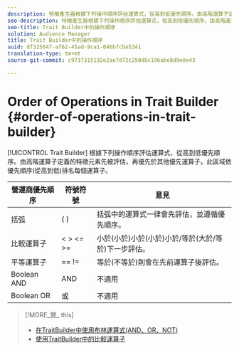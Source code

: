 ```yaml
---
description: 特徵產生器根據下列操作順序評估運算式，從高到低優先順序。由高階運算子定義的特徵元素先被評估，再優先於其他優先運算子。此區域依優先順序(從高到低)排名每個運算子。
seo-description: 特徵產生器根據下列操作順序評估運算式，從高到低優先順序。由高階運算子定義的特徵元素先被評估，再優先於其他優先運算子。此區域依優先順序(從高到低)排名每個運算子。
seo-title: Trait Builder中的操作順序
solution: Audience Manager
title: Trait Builder中的操作順序
uuid: df325047-af62-45ad-9ca1-046bfcbe5341
translation-type: tm+mt
source-git-commit: c9737315132e2ae7d72c250d8c196abe8d9e0e43

---
```



# Order of Operations in Trait Builder {#order-of-operations-in-trait-builder}

[!UICONTROL Trait Builder] 根據下列操作順序評估運算式，從高到低優先順序。由高階運算子定義的特徵元素先被評估，再優先於其他優先運算子。此區域依優先順序(從高到低)排名每個運算子。

<!-- c_tb_operator_precedence.xml -->

<table id="table_F0FA45B652C7464B90D35526817110FF"> 
 <thead> 
  <tr> 
   <th colname="col1" class="entry"> 營運商優先順序 </th> 
   <th colname="col2" class="entry"> 符號符號 </th> 
   <th colname="col3" class="entry"> 意見 </th> 
  </tr> 
 </thead>
 <tbody> 
  <tr> 
   <td colname="col1"> 括弧 </td> 
   <td colname="col2"> ( ) </td> 
   <td colname="col3"> 括弧中的運算式一律會先評估，並遵循優先順序。 </td> 
  </tr> 
  <tr> 
   <td colname="col1"> 比較運算子 </td> 
   <td colname="col2"> &lt; &gt; &lt;= &gt;= </td> 
   <td colname="col3"> 小於(小於)小於(小於)小於/等於(大於/等於)下一步評估。 </td> 
  </tr> 
  <tr> 
   <td colname="col1"> 平等運算子 </td> 
   <td colname="col2"> == != </td> 
   <td colname="col3"> 等於(不等於)則會在先前運算子後評估。 </td> 
  </tr> 
  <tr> 
   <td colname="col1">Boolean <span class="wintitle"> AND</span> </td> 
   <td colname="col2"><span class="wintitle"> AND</span> </td> 
   <td colname="col3" morerows="1"> 不適用 </td> 
  </tr> 
  <tr> 
   <td colname="col1">Boolean <span class="wintitle"> OR</span> </td> 
   <td colname="col2"><span class="wintitle"> 或</span> </td> 
   <td colname="col3" morerows="1"> 不適用 </td> 
  </tr> 
 </tbody>
</table>

>[!MORE_贊_ this]
>
>* [在TraitBuilder中使用布林運算式(AND、OR、NOT)](../../reference/boolean-expressions-tsb.md)
>* [使用TraitBuilder中的比較運算子](../../features/traits/trait-comparison-operators.md)

